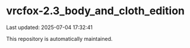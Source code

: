 # vrcfox-2.3_body_and_cloth_edition

Last updated: 2025-07-04 17:32:41

This repository is automatically maintained.
